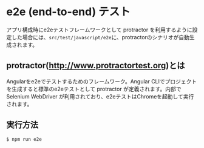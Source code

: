 # e2e (end-to-end) テスト
アプリ構成時にe2eテストフレームワークとして protractor を利用するように設定した場合には、```src/test/javascript/e2e```に、protractorのシナリオが自動生成されます。

## protractor(http://www.protractortest.org)とは
Angularをe2eでテストするためのフレームワーク。Angular CLIでプロジェクトを生成すると標準のe2eテストとして protractor が定義されます。内部で Selenium WebDriver が利用されており、e2eテストはChromeを起動して実行されます。

## 実行方法
```
$ npm run e2e
```
